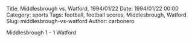 Title: Middlesbrough vs. Watford, 1994/01/22
Date: 1994/01/22 00:00
Category: sports
Tags: football, football scores, Middlesbrough, Watford
Slug: middlesbrough-vs-watford
Author: carbonero


Middlesbrough 1 - 1 Watford
